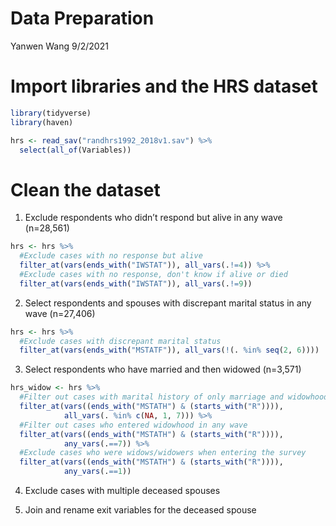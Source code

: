 Data Preparation
================
Yanwen Wang
9/2/2021

# Import libraries and the HRS dataset

``` r
library(tidyverse)
library(haven)

hrs <- read_sav("randhrs1992_2018v1.sav") %>% 
  select(all_of(Variables))
```

# Clean the dataset

1.  Exclude respondents who didn’t respond but alive in any wave
    (n=28,561)

``` r
hrs <- hrs %>% 
  #Exclude cases with no response but alive
  filter_at(vars(ends_with("IWSTAT")), all_vars(.!=4)) %>% 
  #Exclude cases with no response, don't know if alive or died
  filter_at(vars(ends_with("IWSTAT")), all_vars(.!=9))
```

2.  Select respondents and spouses with discrepant marital status in any
    wave (n=27,406)

``` r
hrs <- hrs %>% 
  #Exclude cases with discrepant marital status
  filter_at(vars(ends_with("MSTATF")), all_vars(!(. %in% seq(2, 6))))
```

3.  Select respondents who have married and then widowed (n=3,571)

``` r
hrs_widow <- hrs %>% 
  #Filter out cases with marital history of only marriage and widowhood
  filter_at(vars((ends_with("MSTATH") & (starts_with("R")))),
            all_vars(. %in% c(NA, 1, 7))) %>%
  #Filter out cases who entered widowhood in any wave
  filter_at(vars((ends_with("MSTATH") & (starts_with("R")))),
            any_vars(.==7)) %>%
  #Exclude cases who were widows/widowers when entering the survey
  filter_at(vars((ends_with("MSTATH") & (starts_with("R")))),
            any_vars(.==1))
```

4.  Exclude cases with multiple deceased spouses

5.  Join and rename exit variables for the deceased spouse
